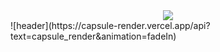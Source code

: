 <div align="center">
  <img src="https://capsule-render.vercel.app/api?type=venom&color=0:FF69B4,100:FA7000&height=300&section=header&text=Hellow%20SEOJIN%20World!&animation=scaleIn .8s&fontSize=70&stroke=FA7000" />
</div>
![header](https://capsule-render.vercel.app/api?text=capsule_render&animation=fadeIn)
